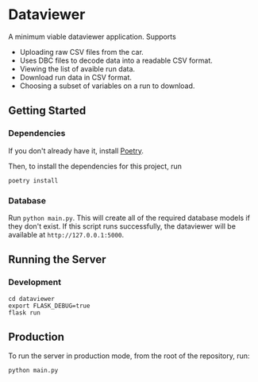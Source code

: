 # Dataviewer

A minimum viable dataviewer application. Supports

 - Uploading raw CSV files from the car.
 - Uses DBC files to decode data into a readable CSV format.
 - Viewing the list of avaible run data.
 - Download run data in CSV format.
 - Choosing a subset of variables on a run to download.


## Getting Started

### Dependencies
If you don't already have it, install [Poetry](https://github.com/python-poetry/poetry).

Then, to install the dependencies for this project, run 

```
poetry install
```

### Database

Run `python main.py`. This will create all of the required database models if they don't exist. If this script runs successfully, the dataviewer will be available at `http://127.0.0.1:5000`. 


## Running the Server

### Development
```
cd dataviewer
export FLASK_DEBUG=true
flask run
```

## Production

To run the server in production mode, from the root of the repository, run:
```bash
python main.py
```
